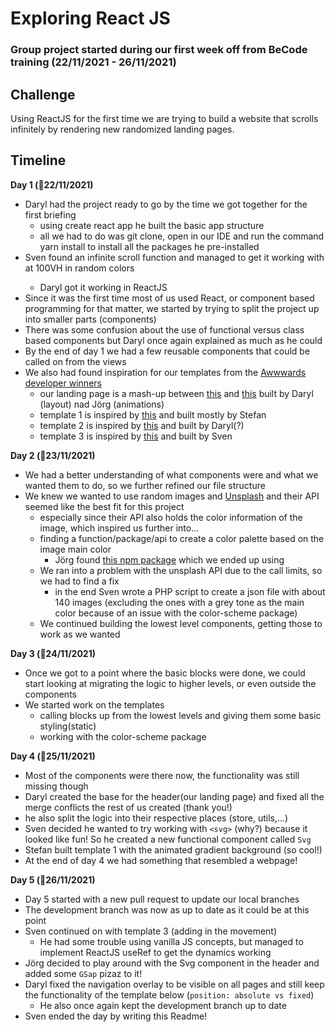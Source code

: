 # Exploring React JS

### Group project started during our first week off from BeCode training (22/11/2021 - 26/11/2021)

## **Challenge**
Using ReactJS for the first time we are trying to build a website that scrolls infinitely by rendering new randomized landing pages.

## **Timeline**
**Day 1 (:date:22/11/2021)**
* Daryl had the project ready to go by the time we got together for the first briefing
  * using create react app he built the basic app structure
  * all we had to do was git clone, open in our IDE and run the command yarn install to install all the packages he pre-installed
* Sven found an infinite scroll function and managed to get it working with <divs> at 100VH in random colors
  * Daryl got it working in ReactJS
* Since it was the first time most of us used React, or component based programming for that matter, we started by trying to split the project up into smaller parts (components)
* There was some confusion about the use of functional versus class based components but Daryl once again explained as much as he could
* By the end of day 1 we had a few reusable components that could be called on from the views
* We also had found inspiration for our templates from the [Awwwards developer winners](https://www.awwwards.com/websites/developer/)
  * our landing page is a mash-up between [this](https://hugonicaise.fr/) and [this](https://konfiture.com/) built by Daryl (layout) nad Jörg (animations)
  * template 1 is inspired by [this](https://flayks.com/) and built mostly by Stefan 
  * template 2 is inspired by [this](https://hugonicaise.fr/) and built by Daryl(?)
  * template 3 is inspired by [this](https://danielebuffa.me/work) and built by Sven

**Day 2 (:date:23/11/2021)**
* We had a better understanding of what components were and what we wanted them to do, so we further refined our file structure
* We knew we wanted to use random images and [Unsplash](https://unsplash.com/) and their API seemed like the best fit for this project
  * especially since their API also holds the color information of the image, which inspired us further into...
  * finding a function/package/api to create a color palette based on the image main color
    * Jörg found [this npm package](https://www.npmjs.com/package/color-scheme) which we ended up using
  * We ran into a problem with the unsplash API due to the call limits, so we had to find a fix
    * in the end Sven wrote a PHP script to create a json file with about 140 images (excluding the ones with a grey tone as the main color because of an issue with the color-scheme package)
  * We continued building the lowest level components, getting those to work as we wanted

**Day 3 (:date:24/11/2021)**
* Once we got to a point where the basic blocks were done, we could start looking at migrating the logic to higher levels, or even outside the components
* We started work on the templates
  * calling blocks up from the lowest levels and giving them some basic styling(static)
  * working with the color-scheme package

**Day 4 (:date:25/11/2021)**
* Most of the components were there now, the functionality was still missing though
* Daryl created the base for the header(our landing page) and fixed all the merge conflicts the rest of us created (thank you!)
* he also split the logic into their respective places (store, utils,...)
* Sven decided he wanted to try working with `<svg>` (why?) because it looked like fun! So he created a new functional component called `Svg`
* Stefan built template 1 with the animated gradient background (so cool!)
* At the end of day 4 we had something that resembled a webpage!

**Day 5 (:date:26/11/2021)**
* Day 5 started with a new pull request to update our local branches
* The development branch was now as up to date as it could be at this point
* Sven continued on with template 3 (adding in the movement)
  * He had some trouble using vanilla JS concepts, but managed to implement ReactJS useRef to get the dynamics working
* Jörg decided to play around with the Svg component in the header and added some `GSap` pizaz to it!
* Daryl fixed the navigation overlay to be visible on all pages and still keep the functionality of the template below (`position: absolute vs fixed`)
  * He also once again kept the development branch up to date
* Sven ended the day by writing this Readme!